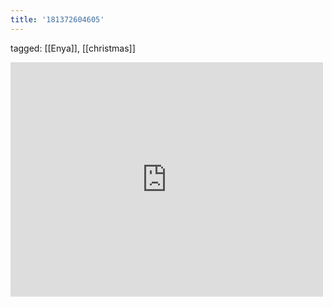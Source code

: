 ```yaml
---
title: '181372604605'
---
```

tagged: [[Enya]], [[christmas]]
<iframe allow="accelerometer; autoplay; clipboard-write; encrypted-media; gyroscope; picture-in-picture" allowfullscreen="" frameborder="0" height="375" id="youtube_iframe" src="https://www.youtube.com/embed/dR_9ik84OYQ?feature=oembed&amp;enablejsapi=1&amp;origin=https://safe.txmblr.com&amp;wmode=opaque" width="500"></iframe>